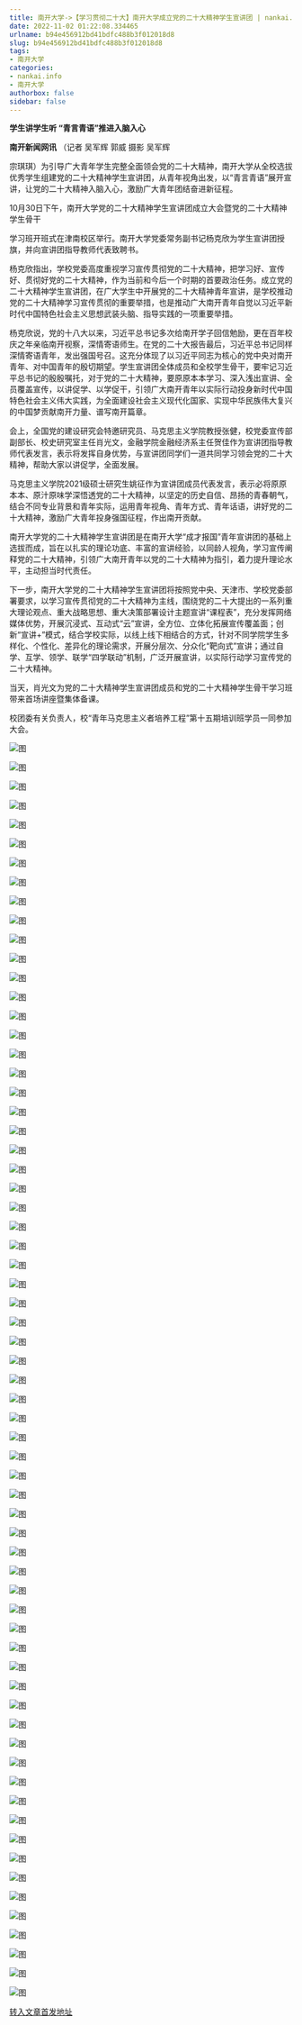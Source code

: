```yaml
---
title: 南开大学->【学习贯彻二十大】南开大学成立党的二十大精神学生宣讲团 | nankai.info
date: 2022-11-02 01:22:08.334465
urlname: b94e456912bd41bdfc488b3f012018d8
slug: b94e456912bd41bdfc488b3f012018d8
tags: 
- 南开大学
categories:
- nankai.info
- 南开大学
authorbox: false
sidebar: false
---
```

**学生讲学生听 “青言青语”推进入脑入心**

**南开新闻网讯** （记者 吴军辉 郭威 摄影 吴军辉

宗琪琪）为引导广大青年学生完整全面领会党的二十大精神，南开大学从全校选拔优秀学生组建党的二十大精神学生宣讲团，从青年视角出发，以“青言青语”展开宣讲，让党的二十大精神入脑入心，激励广大青年团结奋进新征程。

10月30日下午，南开大学党的二十大精神学生宣讲团成立大会暨党的二十大精神学生骨干
<!--more-->
学习班开班式在津南校区举行。南开大学党委常务副书记杨克欣为学生宣讲团授旗，并向宣讲团指导教师代表致聘书。

杨克欣指出，学校党委高度重视学习宣传贯彻党的二十大精神，把学习好、宣传好、贯彻好党的二十大精神，作为当前和今后一个时期的首要政治任务。成立党的二十大精神学生宣讲团，在广大学生中开展党的二十大精神青年宣讲，是学校推动党的二十大精神学习宣传贯彻的重要举措，也是推动广大南开青年自觉以习近平新时代中国特色社会主义思想武装头脑、指导实践的一项重要举措。

杨克欣说，党的十八大以来，习近平总书记多次给南开学子回信勉励，更在百年校庆之年亲临南开视察，深情寄语师生。在党的二十大报告最后，习近平总书记同样深情寄语青年，发出强国号召。这充分体现了以习近平同志为核心的党中央对南开青年、对中国青年的殷切期望。学生宣讲团全体成员和全校学生骨干，要牢记习近平总书记的殷殷嘱托，对于党的二十大精神，要原原本本学习、深入浅出宣讲、全员覆盖宣传，以讲促学、以学促干，引领广大南开青年以实际行动投身新时代中国特色社会主义伟大实践，为全面建设社会主义现代化国家、实现中华民族伟大复兴的中国梦贡献南开力量、谱写南开篇章。

会上，全国党的建设研究会特邀研究员、马克思主义学院教授张健，校党委宣传部副部长、校史研究室主任肖光文，金融学院金融经济系主任贺佳作为宣讲团指导教师代表发言，表示将发挥自身优势，与宣讲团同学们一道共同学习领会党的二十大精神，帮助大家以讲促学，全面发展。

马克思主义学院2021级硕士研究生姚征作为宣讲团成员代表发言，表示必将原原本本、原汁原味学深悟透党的二十大精神，以坚定的历史自信、昂扬的青春朝气，结合不同专业背景和青年实际，运用青年视角、青年方式、青年话语，讲好党的二十大精神，激励广大青年投身强国征程，作出南开贡献。

南开大学党的二十大精神学生宣讲团是在南开大学“成才报国”青年宣讲团的基础上选拔而成，旨在以扎实的理论功底、丰富的宣讲经验，以同龄人视角，学习宣传阐释党的二十大精神，引领广大南开青年以党的二十大精神为指引，着力提升理论水平，主动担当时代责任。

下一步，南开大学党的二十大精神学生宣讲团将按照党中央、天津市、学校党委部署要求，以学习宣传贯彻党的二十大精神为主线，围绕党的二十大提出的一系列重大理论观点、重大战略思想、重大决策部署设计主题宣讲“课程表”，充分发挥网络媒体优势，开展沉浸式、互动式“云”宣讲，全方位、立体化拓展宣传覆盖面；创新“宣讲+”模式，结合学校实际，以线上线下相结合的方式，针对不同学院学生多样化、个性化、差异化的理论需求，开展分层次、分众化“靶向式”宣讲；通过自学、互学、领学、联学“四学联动”机制，广泛开展宣讲，以实际行动学习宣传党的二十大精神。

当天，肖光文为党的二十大精神学生宣讲团成员和党的二十大精神学生骨干学习班带来首场讲座暨集体备课。

校团委有关负责人，校“青年马克思主义者培养工程”第十五期培训班学员一同参加大会。

![图](http://news.nankai.edu.cn/ywsd/system/2022/10/30/g)

![图](http://news.nankai.edu.cn/ywsd/system/2022/10/30/p)

![图](http://news.nankai.edu.cn/ywsd/system/2022/10/30/j)

![图](http://news.nankai.edu.cn/ywsd/system/2022/10/30/)

![图](http://news.nankai.edu.cn/ywsd/system/2022/10/30/f)

![图](http://news.nankai.edu.cn/ywsd/system/2022/10/30/7)

![图](http://news.nankai.edu.cn/ywsd/system/2022/10/30/2)

![图](http://news.nankai.edu.cn/ywsd/system/2022/10/30/f)

![图](http://news.nankai.edu.cn/ywsd/system/2022/10/30/e)

![图](http://news.nankai.edu.cn/ywsd/system/2022/10/30/5)

![图](http://news.nankai.edu.cn/ywsd/system/2022/10/30/5)

![图](http://news.nankai.edu.cn/ywsd/system/2022/10/30/8)

![图](http://news.nankai.edu.cn/ywsd/system/2022/10/30/_)

![图](http://news.nankai.edu.cn/ywsd/system/2022/10/30/7)

![图](http://news.nankai.edu.cn/ywsd/system/2022/10/30/5)

![图](http://news.nankai.edu.cn/ywsd/system/2022/10/30/6)

![图](http://news.nankai.edu.cn/ywsd/system/2022/10/30/8)

![图](http://news.nankai.edu.cn/ywsd/system/2022/10/30/4)

![图](http://news.nankai.edu.cn/ywsd/system/2022/10/30/0)

![图](http://news.nankai.edu.cn/ywsd/system/2022/10/30/0)

![图](http://news.nankai.edu.cn/ywsd/system/2022/10/30/0)

![图](http://news.nankai.edu.cn/ywsd/system/2022/10/30/3)

![图](http://news.nankai.edu.cn/ywsd/system/2022/10/30/0)

![图](http://news.nankai.edu.cn/ywsd/system/2022/10/30/0)

![图](http://news.nankai.edu.cn/)

![图](http://news.nankai.edu.cn/ywsd/system/2022/10/30/6)

![图](http://news.nankai.edu.cn/ywsd/system/2022/10/30/8)

![图](http://news.nankai.edu.cn/ywsd/system/2022/10/30/4)

![图](http://news.nankai.edu.cn/)

![图](http://news.nankai.edu.cn/ywsd/system/2022/10/30/0)

![图](http://news.nankai.edu.cn/ywsd/system/2022/10/30/0)

![图](http://news.nankai.edu.cn/ywsd/system/2022/10/30/0)

![图](http://news.nankai.edu.cn/)

![图](http://news.nankai.edu.cn/ywsd/system/2022/10/30/3)

![图](http://news.nankai.edu.cn/ywsd/system/2022/10/30/0)

![图](http://news.nankai.edu.cn/ywsd/system/2022/10/30/0)

![图](http://news.nankai.edu.cn/)

![图](http://news.nankai.edu.cn/ywsd/system/2022/10/30/c)

![图](http://news.nankai.edu.cn/ywsd/system/2022/10/30/i)

![图](http://news.nankai.edu.cn/ywsd/system/2022/10/30/p)

![图](http://news.nankai.edu.cn/)

![图](http://news.nankai.edu.cn/ywsd/system/2022/10/30/n)

![图](http://news.nankai.edu.cn/ywsd/system/2022/10/30/c)

![图](http://news.nankai.edu.cn/ywsd/system/2022/10/30/)

![图](http://news.nankai.edu.cn/ywsd/system/2022/10/30/u)

![图](http://news.nankai.edu.cn/ywsd/system/2022/10/30/d)

![图](http://news.nankai.edu.cn/ywsd/system/2022/10/30/e)

![图](http://news.nankai.edu.cn/ywsd/system/2022/10/30/)

![图](http://news.nankai.edu.cn/ywsd/system/2022/10/30/i)

![图](http://news.nankai.edu.cn/ywsd/system/2022/10/30/a)

![图](http://news.nankai.edu.cn/ywsd/system/2022/10/30/k)

![图](http://news.nankai.edu.cn/ywsd/system/2022/10/30/n)

![图](http://news.nankai.edu.cn/ywsd/system/2022/10/30/a)

![图](http://news.nankai.edu.cn/ywsd/system/2022/10/30/n)

![图](http://news.nankai.edu.cn/ywsd/system/2022/10/30/)

![图](http://news.nankai.edu.cn/ywsd/system/2022/10/30/s)

![图](http://news.nankai.edu.cn/ywsd/system/2022/10/30/w)

![图](http://news.nankai.edu.cn/ywsd/system/2022/10/30/e)

![图](http://news.nankai.edu.cn/ywsd/system/2022/10/30/n)

![图](http://news.nankai.edu.cn/)

![图](http://news.nankai.edu.cn/)

![图](http://news.nankai.edu.cn/ywsd/system/2022/10/30/:)

![图](http://news.nankai.edu.cn/ywsd/system/2022/10/30/p)

![图](http://news.nankai.edu.cn/ywsd/system/2022/10/30/t)

![图](http://news.nankai.edu.cn/ywsd/system/2022/10/30/t)

![图](http://news.nankai.edu.cn/ywsd/system/2022/10/30/h)

[转入文章首发地址](http://news.nankai.edu.cn/ywsd/system/2022/10/30/030053359.shtml)